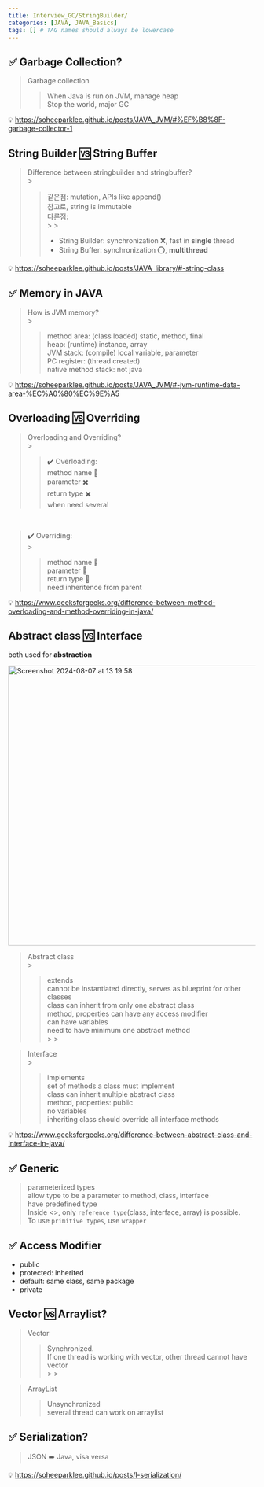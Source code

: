 ```yaml
---
title: Interview_GC/StringBuilder/
categories: [JAVA, JAVA_Basics]
tags: [] # TAG names should always be lowercase
---
```


## ✅ Garbage Collection?

> Garbage collection <br>
>
> > When Java is run on JVM, manage heap <br>
> > Stop the world, major GC <br>

💡 <https://soheeparklee.github.io/posts/JAVA_JVM/#%EF%B8%8F-garbage-collector-1> <br>

## String Builder 🆚 String Buffer

> Difference between stringbuilder and stringbuffer? <br> > <br>
>
> > 같은점: mutation, APIs like append() <br>
> > 참고로, string is immutable <br>
> > 다른점: <br> > > <br>
> >
> > - String Builder: synchronization ❌, fast in **single** thread <br>
> > - String Buffer: synchronization ⭕️, **multithread** <br>

💡 <https://soheeparklee.github.io/posts/JAVA_library/#-string-class> <br>

## ✅ Memory in JAVA

> How is JVM memory? <br> > <br>
>
> > method area: (class loaded) static, method, final <br>
> > heap: (runtime) instance, array <br>
> > JVM stack: (compile) local variable, parameter <br>
> > PC register: (thread created) <br>
> > native method stack: not java <br>

💡 <https://soheeparklee.github.io/posts/JAVA_JVM/#-jvm-runtime-data-area-%EC%A0%80%EC%9E%A5> <br>

## Overloading 🆚 Overriding

> Overloading and Overriding? <br> > <br>
>
> > ✔️ Overloading: <br>
> > method name 🟰 <br>
> > parameter ✖️ <br>
> > return type ✖️ <br>
> > when need several <br>

<br>

> ✔️ Overriding: <br> > <br>
>
> > method name 🟰 <br>
> > parameter 🟰 <br>
> > return type 🟰 <br>
> > need inheritence from parent <br>

💡 <https://www.geeksforgeeks.org/difference-between-method-overloading-and-method-overriding-in-java/> <br>

## Abstract class 🆚 Interface

both used for **abstraction** <br>

<img width="569" alt="Screenshot 2024-08-07 at 13 19 58" src="https://github.com/user-attachments/assets/0635c5eb-bfe3-4838-b002-8aab0e2c8a6a">

> Abstract class <br> > <br>
>
> > extends <br>
> > cannot be instantiated directly, serves as blueprint for other classes <br>
> > class can inherit from only one abstract class <br>
> > method, properties can have any access modifier <br>
> > can have variables <br>
> > need to have minimum one abstract method <br> > > <br>

> Interface <br> > <br>
>
> > implements <br>
> > set of methods a class must implement <br>
> > class can inherit multiple abstract class <br>
> > method, properties: public <br>
> > no variables <br>
> > inheriting class should override all interface methods <br>

💡 <https://www.geeksforgeeks.org/difference-between-abstract-class-and-interface-in-java/> <br>

## ✅ Generic

> parameterized types <br>
> allow type to be a parameter to method, class, interface <br>
> have predefined type <br>
> Inside <>, only `reference type`(class, interface, array) is possible. <br>
> To use `primitive types`, use `wrapper` <br>

## ✅ Access Modifier

- public
- protected: inherited
- default: same class, same package
- private

## Vector 🆚 Arraylist?

> Vector <br>
>
> > Synchronized. <br>
> > If one thread is working with vector, other thread cannot have vector <br> > > <br>

> ArrayList <br>
>
> > Unsynchronized <br>
> > several thread can work on arraylist <br>

## ✅ Serialization?

> JSON ➡️ Java, visa versa <br>

💡 <https://soheeparklee.github.io/posts/l-serialization/>
